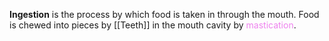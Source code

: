 **Ingestion** is the process by which food is taken in through the mouth. Food is chewed into pieces by [[Teeth]] in the mouth cavity by <span style="color: violet">mastication</span>.
